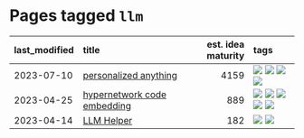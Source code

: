 # Pages tagged `llm`

|last_modified|title|est. idea maturity|tags
|:---|:---|---:|:---|
|2023-07-10|[personalized anything](../personalized_anything.md)|4159|[![](https://img.shields.io/badge/tag-gdpr_data_export-71e862)](../tags/gdpr_data_export.md) [![](https://img.shields.io/badge/tag-llm-49fd1a)](../tags/llm.md) [![](https://img.shields.io/badge/tag-personalization-ad342b)](../tags/personalization.md) [![](https://img.shields.io/badge/tag-productivity-a3a5e9)](../tags/productivity.md)|
|2023-04-25|[hypernetwork code embedding](../hypernetwork_embedding_for_code.md)|889|[![](https://img.shields.io/badge/tag-embeddings-2229ca)](../tags/embeddings.md) [![](https://img.shields.io/badge/tag-llm-49fd1a)](../tags/llm.md) [![](https://img.shields.io/badge/tag-machinelearning-3b815)](../tags/machinelearning.md) [![](https://img.shields.io/badge/tag-models-e9b626)](../tags/models.md) [![](https://img.shields.io/badge/tag-nlp-3b18a)](../tags/nlp.md)|
|2023-04-14|[LLM Helper](../llm-helper.md)|182|[![](https://img.shields.io/badge/tag-llm-49fd1a)](../tags/llm.md) [![](https://img.shields.io/badge/tag-tooling-c4fb38)](../tags/tooling.md)|